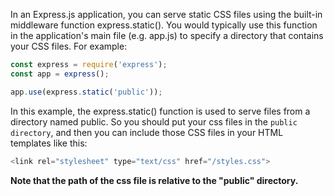 In an Express.js application, you can serve static CSS files using the built-in middleware function express.static(). You would typically use this function in the application's main file (e.g. app.js) to specify a directory that contains your CSS files. For example:

```js
const express = require('express');
const app = express();

app.use(express.static('public'));
```


In this example, the express.static() function is used to serve files from a directory named public. So you should put your css files in the `public directory`, and then you can include those CSS files in your HTML templates like this:

```js
<link rel="stylesheet" type="text/css" href="/styles.css">
```


<b>Note that the path of the css file is relative to the "public" directory. </b>



